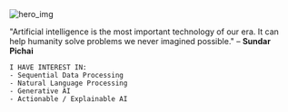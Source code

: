<img alt="hero_img" src="https://media4.giphy.com/media/v1.Y2lkPTc5MGI3NjExeGNwNndhamMzOWtsanB5NnU2bG5leWZjemxnZzh0c2tyNG1qNWVyeCZlcD12MV9pbnRlcm5hbF9naWZfYnlfaWQmY3Q9cw/FEVBXvnC4exOg/giphy.gif"/>

"Artificial intelligence is the most important technology of our era. It can help humanity solve problems we never imagined possible." – **Sundar Pichai**

```
I HAVE INTEREST IN:
- Sequential Data Processing
- Natural Language Processing
- Generative AI
- Actionable / Explainable AI
```
